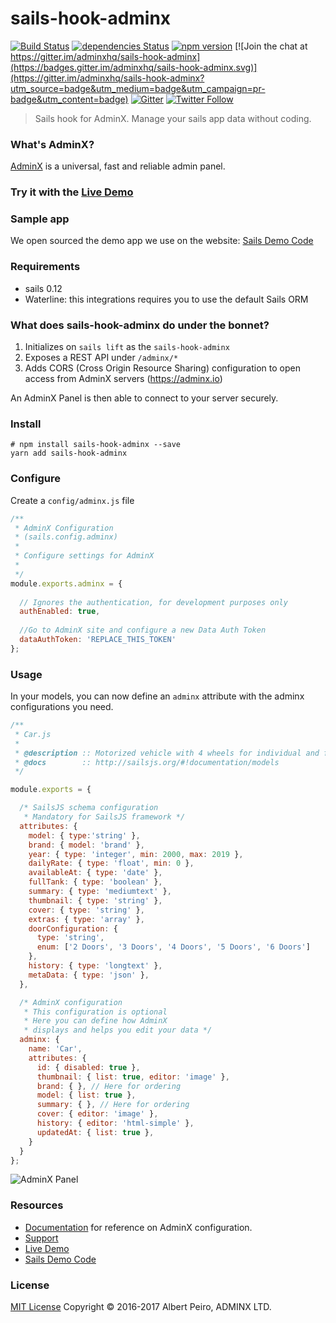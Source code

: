 # sails-hook-adminx
[![Build Status](https://travis-ci.org/adminxhq/sails-hook-adminx.svg?branch=master)](https://travis-ci.org/adminxhq/sails-hook-adminx)
[![dependencies Status](https://david-dm.org/adminxhq/sails-hook-adminx/status.svg)](https://david-dm.org/adminxhq/sails-hook-adminx)
[![npm version](https://badge.fury.io/js/sails-hook-adminx.svg)](https://badge.fury.io/js/sails-hook-adminx) 
[![Join the chat at https://gitter.im/adminxhq/sails-hook-adminx](https://badges.gitter.im/adminxhq/sails-hook-adminx.svg)](https://gitter.im/adminxhq/sails-hook-adminx?utm_source=badge&utm_medium=badge&utm_campaign=pr-badge&utm_content=badge)
[![Gitter](https://badges.gitter.im/Join%20Chat.svg)](https://gitter.im/adminxhq/sails-hook-adminx)
[![Twitter Follow](https://img.shields.io/twitter/follow/adminxhq.svg?style=social&maxAge=3600)](https://twitter.com/adminxhq)

> Sails hook for AdminX. Manage your sails app data without coding.

### What's AdminX?
[AdminX](https://adminx.io) is a universal, fast and reliable admin panel.

### Try it with the [Live Demo](https://adminx.io/demo)

### Sample app
We open sourced the demo app we use on the website:
[Sails Demo Code](http://github.com/adminxhq/sails-demo)

### Requirements
- sails 0.12
- Waterline: this integrations requires you to use the default Sails ORM

### What does sails-hook-adminx do under the bonnet?
1. Initializes on `sails lift` as the `sails-hook-adminx`
2. Exposes a REST API under `/adminx/*`
3. Adds CORS (Cross Origin Resource Sharing) configuration to open access from AdminX servers (https://adminx.io)

An AdminX Panel is then able to connect to your server securely.

### Install
```console
# npm install sails-hook-adminx --save
yarn add sails-hook-adminx
```

### Configure
Create a `config/adminx.js` file

```javascript
/**
 * AdminX Configuration
 * (sails.config.adminx)
 *
 * Configure settings for AdminX
 *
 */
module.exports.adminx = {
  
  // Ignores the authentication, for development purposes only
  authEnabled: true,
  
  //Go to AdminX site and configure a new Data Auth Token
  dataAuthToken: 'REPLACE_THIS_TOKEN'
};
```

### Usage
In your models, you can now define an `adminx` attribute with the adminx configurations you need.
```javascript
/**
 * Car.js
 *
 * @description :: Motorized vehicle with 4 wheels for individual and family transport
 * @docs        :: http://sailsjs.org/#!documentation/models
 */

module.exports = {

  /* SailsJS schema configuration
   * Mandatory for SailsJS framework */
  attributes: {
    model: { type:'string' },
    brand: { model: 'brand' },
    year: { type: 'integer', min: 2000, max: 2019 },
    dailyRate: { type: 'float', min: 0 },
    availableAt: { type: 'date' },
    fullTank: { type: 'boolean' },
    summary: { type: 'mediumtext' },
    thumbnail: { type: 'string' },
    cover: { type: 'string' },
    extras: { type: 'array' },
    doorConfiguration: {
      type: 'string',
      enum: ['2 Doors', '3 Doors', '4 Doors', '5 Doors', '6 Doors']
    },
    history: { type: 'longtext' },
    metaData: { type: 'json' },
  },

  /* AdminX configuration
   * This configuration is optional
   * Here you can define how AdminX
   * displays and helps you edit your data */
  adminx: {
    name: 'Car',
    attributes: {
      id: { disabled: true },
      thumbnail: { list: true, editor: 'image' },
      brand: { }, // Here for ordering
      model: { list: true },
      summary: { }, // Here for ordering
      cover: { editor: 'image' },
      history: { editor: 'html-simple' },
      updatedAt: { list: true },
    }
  }
};
```

![AdminX Panel](https://adminx.io/web/images/app-animations/desktop-landscape.gif?v2)


### Resources
- [Documentation](https://adminx.io/docs) for reference on AdminX configuration.
- [Support](https://adminx.io/support)
- [Live Demo](https://adminx.io/demo)
- [Sails Demo Code](http://github.com/adminxhq/sails-demo)

### License
[MIT License]() Copyright © 2016-2017 Albert Peiro, ADMINX LTD.
